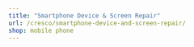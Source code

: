 ```yaml
---
title: "Smartphone Device & Screen Repair"
url: /cresco/smartphone-device-and-screen-repair/
shop: mobile phone
---
```

